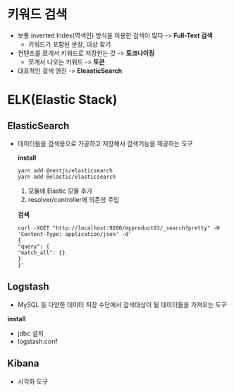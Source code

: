 # 키워드 검색

- 보통 inverted Index(역색인) 방식을 이용한 검색이 많다 -> **Full-Text 검색**
  - 키워드가 포함된 문장, 대상 찾기
- 컨텐츠를 쪼개서 키워드로 저장한는 것 -> **토크나이징**
  - 쪼개서 나오는 키워드 -> **토큰**
- 대표적인 검색 엔진 -> **EleasticSearch**

# ELK(Elastic Stack)

## ElasticSearch

- 데이터들을 검색용으로 가공하고 저장해서 검색기능을 제공하는 도구

  **install**

  ```
  yarn add @nestjs/elasticsearch
  yarn add @elastic/elasticsearch
  ```

  1. 모듈에 Elastic 모듈 추가
  2. resolver/controller에 의존성 주입

  **검색**

  ```
  curl -XGET "http://localhost:9200/myproduct03/_search?pretty" -H 'Content-Type: application/json' -d'
  {
  "query": {
  "match_all": {}
  }
  }'
  ```

## Logstash

- MySQL 등 다양한 데이터 저장 수단에서 검색대상이 될 데이터들을 가져오는 도구

**install**

- jdbc 설치
- logstash.conf

## Kibana

- 시각화 도구
